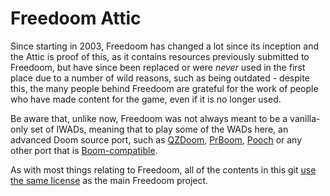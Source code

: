 # Freedoom Attic

Since starting in 2003, Freedoom has changed a lot since its inception and the Attic is proof of this, as it contains resources previously submitted to Freedoom, but have since been replaced or were _never_ used in the first place due to a number of wild reasons, such as being outdated - despite this, the many people behind Freedoom are grateful for the work of people who have made content for the game, even if it is no longer used.

Be aware that, unlike now, Freedoom was not always meant to be a vanilla-only set of IWADs, meaning that to play some of the WADs here, an advanced Doom source port, such as [QZDoom](https://doomwiki.org/wiki/QZDoom), [PrBoom](https://doomwiki.org/wiki/PrBoom), [Pooch](https://doomwiki.org/wiki/Pooch) or any other port that is [Boom-compatible](https://doomwiki.org/wiki/Category:Boom_compatible).

As with most things relating to Freedoom, all of the contents in this git [use the same license](https://freedoom.github.io/about.html) as the main Freedoom project.
